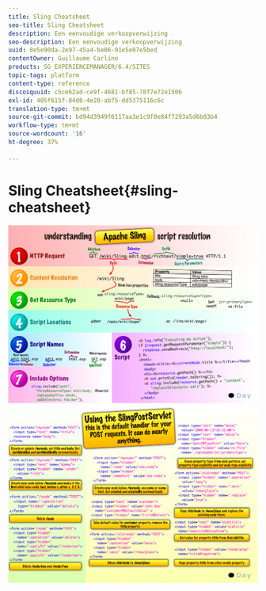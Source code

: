 ```yaml
---
title: Sling Cheatsheet
seo-title: Sling Cheatsheet
description: Een eenvoudige verkoopverwijzing
seo-description: Een eenvoudige verkoopverwijzing
uuid: 8e5e90da-2e97-45a4-be06-91e5e07e5bed
contentOwner: Guillaume Carlino
products: SG_EXPERIENCEMANAGER/6.4/SITES
topic-tags: platform
content-type: reference
discoiquuid: c5ce62ad-ce9f-4681-bf85-78f7e72e1506
exl-id: 405f615f-84d0-4e28-ab75-dd5375116c6c
translation-type: tm+mt
source-git-commit: bd94d3949f0117aa3e1c9f0e84f7293a5d6b03b4
workflow-type: tm+mt
source-wordcount: '16'
ht-degree: 37%

---
```


# Sling Cheatsheet{#sling-cheatsheet}

![chlimage_1-97](assets/chlimage_1-97.png) ![chlimage_1-98](assets/chlimage_1-98.png)
